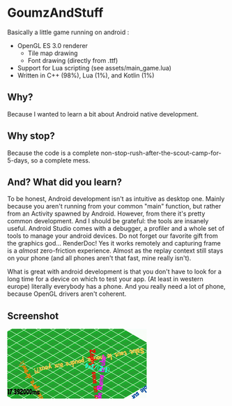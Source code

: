 # GoumzAndStuff

Basically a little game running on android : 
* OpenGL ES 3.0 renderer
  * Tile map drawing
  * Font drawing (directly from .ttf)
* Support for Lua scripting (see assets/main_game.lua)
* Written in C++ (98%), Lua (1%), and Kotlin (1%)

## Why?

Because I wanted to learn a bit about Android native development.

## Why stop?

Because the code is a complete non-stop-rush-after-the-scout-camp-for-5-days, so a complete mess.

## And? What did you learn?

To be honest, Android development isn't as intuitive as desktop one. Mainly because you aren't running from your common "main" function, but rather from an Activity spawned by Android. However, from there it's pretty common development. And I should be grateful: the tools are insanely useful. Android Studio comes with a debugger, a profiler and a whole set of tools to manage your android devices. Do not forget our favorite gift from the graphics god... RenderDoc! Yes it works remotely and capturing frame is a *almost* zero-friction experience. Almost as the replay context still stays on your phone (and all phones aren't that fast, mine really isn't).

What is great with android development is that you don't have to look for a long time for a device on which to test your app. (At least in western europe) literally everybody has a phone. And you really need a lot of phone, because OpenGL drivers aren't coherent.

## Screenshot

![](docs/screenshot.gif)